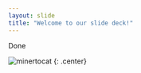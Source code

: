 ```yaml
---
layout: slide
title: "Welcome to our slide deck!"
---
```


Done

![minertocat](https://octodex.github.com/images/minertocat.png)
{: .center}
